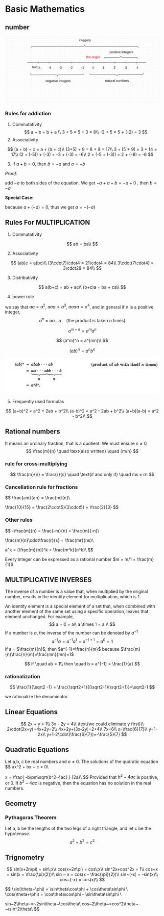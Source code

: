 # Basic Mathematics

## number

![ruler](./assets/ruler.svg)

### Rules for addiction 

1. Commutativity
$$
a + b = b + a \\
3 + 5 = 5 + 3 = 8\\
-2 + 5 = 5 + (-2) = 3
$$
2. Associativity

$$
(a + b) + c = a + (b + c)\\
(3+5) + 9 = 8 + 9 = 17\\
3 + (5 + 9) = 3 + 14 = 17\\
(2 + (-5)) + (-3) = -3 + (-3) = -6\\
2 + (-5 + (-3)) = 2 + (-8) = -6
$$



3. If $a + b = 0$, then $b = -a$ and $a = -b$

*Proof:*

add $-a$ to both sides of the equation. We get $-a+a+b=-a+0$ , then $b=-a$

**Special Case:**

because $a + (-a) = 0$, thus we get $a = -(-a)$



## Rules For MULTIPLICATION

1. Commutativity

$$
ab = ba\\
$$

2. Associativity

$$
(ab)c = a(bc)\\
(3\cdot7)\cdot4 = 21\cdot4 = 84\\
3\cdot(7\cdot4) = 3\cdot28 = 84\\
$$

3. Distributivity

$$
a(b+c) = ab + ac\\
(b+c)a = ba + ca\\
$$

4. power rule

we say that $aa = a^2$, $aaa=a^3$, $aaaa=a^4$, and in general if n is a positive integer, 
$$
a^n = aa... a \quad \text{(the product is taken n times)}
$$

$$
a^{m+n} = a^{m}a^{n}
$$


$$
(a^m)^n = a^{mn}\\
$$

$$
(ab)^n = a^{n}b^{n}
$$

![image-20230611123251237](./assets/image-20230611123251237.png)



5. Frequently used formulas

$$
(a+b)^2 = a^2 + 2ab + b^2\\
(a-b)^2 = a^2 - 2ab + b^2\\
(a+b)(a-b) = a^2 - b^2\\
$$





## Rational numbers

It means an ordinary fraction, that is a quotient. We must ensure $n \ne 0$
$$
\frac{m}{n} \quad \text{also written} \quad {m/n}
$$


### rule for cross-multiplying

$$
\frac{m}{n} = \frac{r}{s} \quad \text{if and only if} \quad ms = rn
$$



### Cancellation rule for fractions

$$
\frac{am}{an} = \frac{m}{n}\\

\frac{10}{15} = \frac{2\cdot5}{3\cdot5} = \frac{2}{3}
$$



### Other rules

$$
-\frac{m}{n} = \frac{-m}{n} = \frac{m}{-n}\\

\frac{m}{n}\cdot\frac{r}{s} = \frac{mr}{ns}\\

a^k = (\frac{m}{n})^k = \frac{m^k}{n^k}\\
$$



Every integer can be expressed as a rational number $m = m/1 = \frac{m}{1}$



## MULTIPLICATIVE INVERSES

The inverse of a number is a value that, when multiplied by the original number, results in the identity element for multiplication, which is 1. 

An identity element is a special element of a set that, when combined with another element of the same set using a specific operation, leaves that element unchanged. For example, 
$$
a + 0 = a\\
a \times 1 = a \\ 
$$
If a number is $a$, the inverse of the number can be denoted by $a^{-1}$ 
$$
a^{-1}a = a^{-1}a^1= a^{-1+1}=a^0=1
$$
if a = $\frac{m}{n}$, then $a^{-1}=\frac{n}{m}$ because $\frac{m}{n}\frac{n}{m}=\frac{mn}{mn}=1$


$$
if \quad ab = 1\\
then \quad b = a^{-1} = \frac{1}{a}
$$


### rationalization

$$
\frac{1}{\sqrt2 -1} = \frac{\sqrt2+1}{(\sqrt2-1)(\sqrt2+1)}=\sqrt2-1
$$

we rationalize the denominator.



## Linear Equations

$$
2x + y = 1\\
3x - 2y = 4\\
\text{we could eliminate y first}\\
2\cdot(2x+y)=4x+2y=2\\
4x+2y+(3x-2y)=2+4\\
7x=6\\
x=\frac{6}{7}\\
y=1-2x\\
y=1-2\cdot(\frac{6}{7})=-\frac{5}{7}
$$





## Quadratic Equations

Let a,b, c be real numbers and $a \ne 0$. The solutions of the qudratic equation
$$
ax^2 + bx + c = 0\\

x = \frac{ -b\pm\sqrt{b^2-4ac} } {2a}\\
$$
Provided that $b^2-4ac$ is positive, or 0. If $b^2-4ac$ is negative, then the equation has no solution in the real numbers.







## Geometry



### Pythagoras Theorem

Let a, b be the lengths of the two legs of a right triangle, and let c be the hypotenuse.
$$
a^2 + b^2 = c^2
$$



## Trignometry

$$
sin(x+2n\pi) = sin\;x\\
cos(x+2n\pi) = cos\;x\\
sin^2x+cos^2x = 1\\
cos~x = sin(x + \frac{\pi}{2})\\
sin ~ x = cos(x - \frac{\pi}{2})\\
sin~(-x) = -sin(x)\\
cos~(-x) = cos(x)\\
$$


$$
\sin(\theta+\phi) = \sin\theta\cos\phi + \cos\theta\sin\phi \\
\cos(\theta+\phi) = \cos\theta\cos\phi - \sin\theta\sin\phi \\

sin~2\theta~=~2sin\theta~\cos\theta\\
cos~2\theta~=cos^2\theta~-~\sin^2\theta\\
$$
